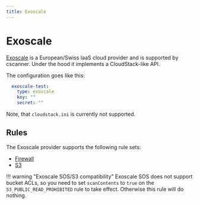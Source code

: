 ```yaml
---
title: Exoscale
---
```


# Exoscale

[Exoscale](https://exoscale.com) is a European/Swiss IaaS cloud provider and is supported by cscanner. Under the hood
it implements a CloudStack-like API.

The configuration goes like this:

```yaml
  exoscale-test:
    type: exoscale
    key: ""
    secret: ""
```

Note, that `cloudstack.ini` is currently not supported.


## Rules

The Exoscale provider supports the following rule sets:

- [Firewall](../rules/firewall.md)
- [S3](../rules/s3.md)

!!! warning "Exoscale SOS/S3 compatibility"
    Exoscale SOS does not support bucket ACLs, so you need to set `scanContents` to `true` on the
    `S3_PUBLIC_READ_PROHIBITED` rule to take effect. Otherwise this rule will do nothing.
